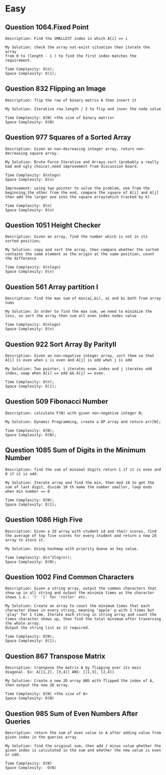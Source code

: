 # Easy 

##  Question 1064.Fixed Point
	Description: Find the SMALLEST index in which A[i] == i

	My Solution: check the array not-exist situation then iterate the array 
	from 0 to (length - 1 ) to find the first index matches the requirement.
	
	Time Complexity: O(n);
	Space Complexity: O(1);
 	
## Question 832 Flipping an Image 
	Description: flip the row of binary matrix A then invert it 

	My Solution: Iterative row.length / 2 to flip and inver the node value 

	Time Complexity: O(N) <the size of binary matrix>
	Space Complexity: O(N)

## Question 977 Squares of a Sorted Array
	Description: Given an non-decreasing integer array, return non-decreasing square array.

	My Solution: Brute Force Iterative and Arrays.sort (probably a really bad and ugly choice),need improvement from discussion board.

	Time Complexity: O(nlogn)
	Space Complexity: O(n)

	Improvement: using two pointer to solve the problem, one from the beginning,the other from the end, compare the square of A[i] and A[j] then add the larger one into the square array(which tracked by k)

	Time Complexity: O(n)
	Space Complexity: O(n)

## Question 1051 Height Checker 
	Description: Given an array, find the number which is not in its sorted position;

	My Solution: copy and sort the array, then compare whether the sorted contains the same element as the origin at the same position, count the difference

	Time Complexity: O(nlogn)
	Space Complexity: O(n)

## Question 561 Array partition I 
	Description: find the max sum of min(ai,bi), ai and bi both from array nums

	My Solution: In order to find the max sum, we need to minimize the loss, so sort the array then sum all even index nodes value 

	Time Complexity: O(nlogn)
	Space Complexity: O(n)

## Question 922 Sort Array By ParityII
	Description: Given an non-negative integer array, sort them so that A[i] is even when i is even and A[j] is odd when j is odd

	My Solution: Two pointer, i iterates even index and j iterates odd index, swap when A[i] == odd && A[j] == even. 

	Time Complexity: O(n);
	Space Complexity: O(1);

## Question 509 Fibonacci Number 
	Description: calculate F(N) with given non-negative integer N;

	My Solution: Dynamic Programming, create a DP array and return arr[N];

	Time Complexity: O(N);
	Space Complexity: O(N);

## Question 1085 Sum of Digits in the Minimum Number 
	Description: find the sum of minimal digits return 1 if it is even and 0 if it is odd.

	My Solution: Iterate array and find the min, then mod 10 to get the sum of last digit, divide 10 th make the number smaller, loop ends when min number == 0 

	Time Complexity: O(N);
	Space Complexity: O(1);

## Question 1086 High Five
	Description: Given a 2d array with student id and their scores, find the average of top five scores for every student and return a new 2d array to store it. 

	My Solution: Using hashmap with priority Queue as key value. 

	Time Complexity: O(n^2log(n));
	Space Complexity: O(N);

## Question 1002 Find Common Characters
	Description: Given a string array, output the common characters that show up in all string and output the minimim times as the character shows i.e.: 'l' 'l' for 'roller' etc.

	My Solution: Create an array to count the minimum times that each character shows in every string, meaning 'apple' p with 2 times but 'play' for 1 time. Iterate each string in string array and count the times character shows up, then find the total minimum after traversing the whole array. 
	Output the string list as it required.

	Time Complexity: O(N);
	Space Complexity: O(1);

## Question 867 Transpose Matrix
	Description: transpose the matrix A by flipping over its main diagonal. Ex: A[[1,2], [3,4]] ANS: [[1,3], [2,4]]

	My Solution: Create a new 2D array ANS with flipped the index of A, then output the new 2D array.

	Time Complexity: O(N) <the size of A> 
	Space Complexity: O(N)

## Question 985 Sum of Even Numbers After Queries 
	Description: return the sum of even value in A after adding value from given index in the queries array

	My Solution: find the original sum, then add / minus value whether the given index is calculated in the sum and whether the new value is even or odd.

	Time Complexity: O(N)
	Space Complexity:  O(N)